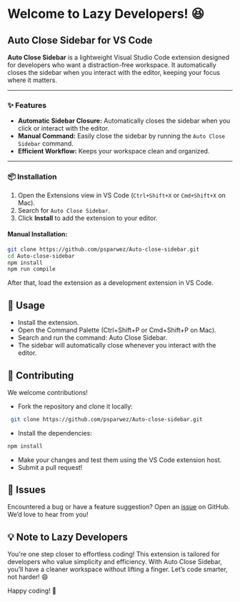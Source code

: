 # Welcome to Lazy Developers! 😆  

## Auto Close Sidebar for VS Code

**Auto Close Sidebar** is a lightweight Visual Studio Code extension designed for developers who want a distraction-free workspace. It automatically closes the sidebar when you interact with the editor, keeping your focus where it matters.

---

### ✨ Features

- **Automatic Sidebar Closure:** Automatically closes the sidebar when you click or interact with the editor.
- **Manual Command:** Easily close the sidebar by running the `Auto Close Sidebar` command.
- **Efficient Workflow:** Keeps your workspace clean and organized.

---

### 📦 Installation

1. Open the Extensions view in VS Code (`Ctrl+Shift+X` or `Cmd+Shift+X` on Mac).
2. Search for `Auto Close Sidebar`.
3. Click **Install** to add the extension to your editor.

#### Manual Installation:

```bash
git clone https://github.com/psparwez/Auto-close-sidebar.git
cd Auto-close-sidebar
npm install
npm run compile
```
After that, load the extension as a development extension in VS Code.

## 🚀 Usage
- Install the extension.
- Open the Command Palette (Ctrl+Shift+P or Cmd+Shift+P on Mac).
- Search and run the command: Auto Close Sidebar.
- The sidebar will automatically close whenever you interact with the editor.

## 🤝 Contributing
We welcome contributions! 
- Fork the repository and clone it locally:
```bash
 git clone https://github.com/psparwez/Auto-close-sidebar.git

```
- Install the dependencies:
```bash
npm install 
```
- Make your changes and test them using the VS Code extension host.
- Submit a pull request!


## 🐛 Issues
Encountered a bug or have a feature suggestion? Open an [issue](https://github.com/psparwez/Auto-close-sidebar/issues) on GitHub. We’d love to hear from you!

## 💡 Note to Lazy Developers
You're one step closer to effortless coding! This extension is tailored for developers who value simplicity and efficiency. With Auto Close Sidebar, you’ll have a cleaner workspace without lifting a finger. Let’s code smarter, not harder! 😄

Happy coding! 🚀
